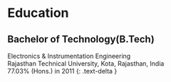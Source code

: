 # Education

## Bachelor of Technology(B.Tech)

Electronics & Instrumentation Engineering<br/>
Rajasthan Technical University, Kota, Rajasthan, India <br/>
77.03% (Hons.) in 2011
{: .text-delta }
